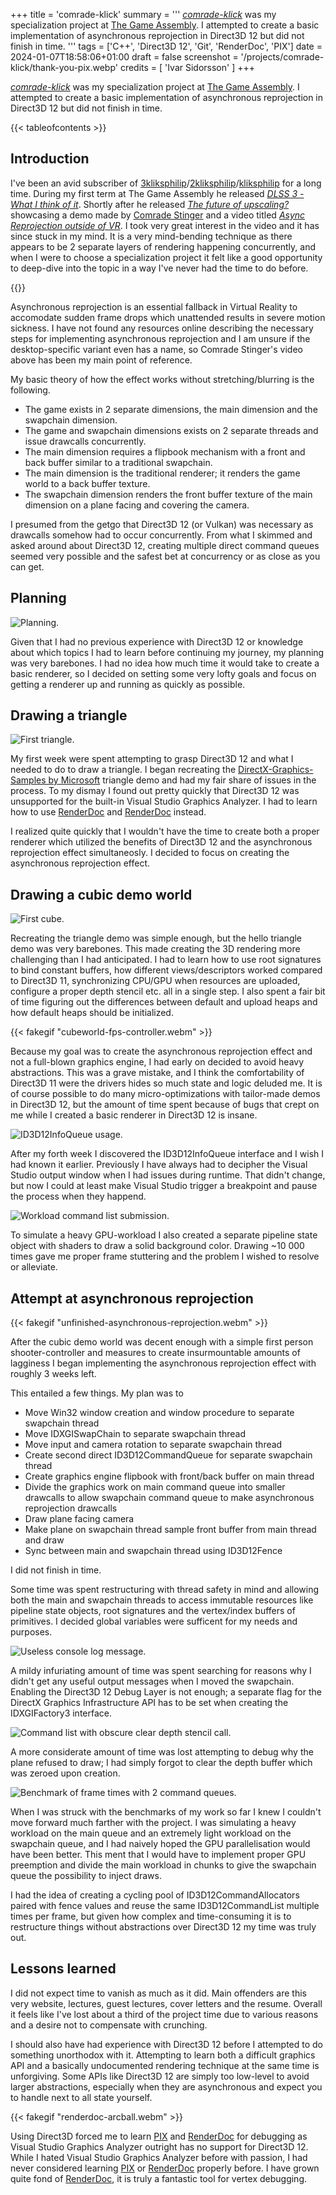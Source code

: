 +++
title = 'comrade-klick'
summary = '''
[_comrade-klick_](https://github.com/fluffy-kalashnikov/comrade-klick) was my specialization 
project at [The Game Assembly](https://thegameassembly.com). I attempted to create a basic 
implementation of asynchronous reprojection in Direct3D 12 but did not finish in time.
'''
tags = ['C++', 'Direct3D 12', 'Git', 'RenderDoc', 'PIX']
date = 2024-01-07T18:58:06+01:00
draft = false
screenshot = '/projects/comrade-klick/thank-you-pix.webp'
credits = [
    'Ivar Sidorsson'
]
+++

[_comrade-klick_](https://github.com/fluffy-kalashnikov/comrade-klick) was my specialization 
project at [The Game Assembly](https://thegameassembly.com). I attempted to create a basic 
implementation of asynchronous reprojection in Direct3D 12 but did not finish in time.

{{< tableofcontents >}}

## Introduction
I've been an avid subscriber of [3kliksphilip](https://www.youtube.com/@3kliksphilip)/[2kliksphilip](https://www.youtube.com/@2kliksphilip)/[kliksphilip](https://www.youtube.com/@kliksphilip) for a long time. During my first term at The Game Assembly 
he released [_DLSS 3 - What I think of it_](https://www.youtube.com/watch?v=OjPEdtd1g6I&t=539s). 
Shortly after he released [_The future of upscaling?_](https://youtu.be/f8piCZz0p-Y?si=iPn88J_FmiLd_DZK)
showcasing a demo made by [Comrade Stinger](https://www.youtube.com/@comradestinger) and a 
video titled [_Async Reprojection outside of VR_](https://www.youtube.com/watch?v=VvFyOFacljg).
I took very great interest in the video and it has since stuck in my mind. It is a very
mind-bending technique as there appears to be 2 separate layers of rendering happening 
concurrently, and when I were to choose a specialization project it felt like a good
opportunity to deep-dive into the topic in a way I've never had the time to do before.

{{<youtube id="VvFyOFacljg" title="Comrade Stinger's video 'Async Reprojection outside of VR'.">}}

Asynchronous reprojection is an essential fallback in Virtual Reality to accomodate sudden
frame drops which unattended results in severe motion sickness. I have not found any resources
online describing the necessary steps for implementing asynchronous reprojection and I am 
unsure if the desktop-specific variant even has a name, so Comrade Stinger's video above 
has been my main point of reference.

My basic theory of how the effect works without stretching/blurring is the following.
* The game exists in 2 separate dimensions, the main dimension and the swapchain dimension.
* The game and swapchain dimensions exists on 2 separate threads and issue drawcalls concurrently. 
* The main dimension requires a flipbook mechanism with a front and back buffer similar to a traditional swapchain.
* The main dimension is the traditional renderer; it renders the game world to a back buffer texture.
* The swapchain dimension renders the front buffer texture of the main dimension on a plane facing and covering the camera.

I presumed from the getgo that Direct3D 12 (or Vulkan) was necessary as drawcalls somehow had to
occur concurrently. From what I skimmed and asked around about Direct3D 12, creating 
multiple direct command queues seemed very possible and the safest bet at concurrency or
as close as you can get.

## Planning

![Planning.](planning.webp)

Given that I had no previous experience with Direct3D 12 or knowledge about which topics I
had to learn before continuing my journey, my planning was very barebones. I had no idea
how much time it would take to create a basic renderer, so I decided on setting some very 
lofty goals and focus on getting a renderer up and running as quickly as possible.

## Drawing a triangle
![First triangle.](first-triangle.webp)

My first week were spent attempting to grasp Direct3D 12 and what I needed to do to
draw a triangle. I began recreating the [DirectX-Graphics-Samples by Microsoft](https://github.com/Microsoft/DirectX-Graphics-Samples)
triangle demo and had my fair share of issues in the process. To my dismay I 
found out pretty quickly that Direct3D 12 was unsupported for the built-in 
Visual Studio Graphics Analyzer. I had to learn how to use [RenderDoc](https://renderdoc.org/) 
and [RenderDoc](https://renderdoc.org/) instead.

I realized quite quickly that I wouldn't have the time to create both a proper renderer 
which utilized the benefits of Direct3D 12 and the asynchronous reprojection effect
simultaneosly. I decided to focus on creating the asynchronous reprojection effect.

## Drawing a cubic demo world
![First cube.](first-cube.webp)

Recreating the triangle demo was simple enough, but the hello triangle demo was 
very barebones. This made creating the 3D rendering more challenging than I had
anticipated. I had to learn how to use root signatures to bind constant buffers, 
how different views/descriptors worked compared to Direct3D 11, synchronizing 
CPU/GPU when resources are uploaded, configure a proper depth stencil etc. all
in a single step. I also spent a fair bit of time figuring out the differences 
between default and upload heaps and how default heaps should be initialized.

{{< fakegif "cubeworld-fps-controller.webm" >}}

Because my goal was to create the asynchronous reprojection effect and not a
full-blown graphics engine, I had early on decided to avoid heavy abstractions.
This was a grave mistake, and I think the comfortability of Direct3D 11 were
the drivers hides so much state and logic deluded me. It is of course possible
to do many micro-optimizations with tailor-made demos in Direct3D 12, but the 
amount of time spent because of bugs that crept on me while I created a basic 
renderer in Direct3D 12 is insane.

![ID3D12InfoQueue usage.](info-queue.webp)

After my forth week I discovered the ID3D12InfoQueue interface and I wish I 
had known it earlier. Previously I have always had to decipher the Visual Studio
output window when I had issues during runtime. That didn't change, but now
I could at least make Visual Studio trigger a breakpoint and pause the process 
when they happend.

![Workload command list submission.](workload.webp)

To simulate a heavy GPU-workload I also created a separate pipeline state object 
with shaders to draw a solid background color. Drawing ~10 000 times gave me proper 
frame stuttering and the problem I wished to resolve or alleviate.

## Attempt at asynchronous reprojection

{{< fakegif "unfinished-asynchronous-reprojection.webm" >}}

After the cubic demo world was decent enough with a simple first person shooter-controller 
and measures to create insurmountable amounts of lagginess I began 
implementing the asynchronous reprojection effect with roughly 3 weeks left.

This entailed a few things. My plan was to
* Move Win32 window creation and window procedure to separate swapchain thread
* Move IDXGISwapChain to separate swapchain thread
* Move input and camera rotation to separate swapchain thread
* Create second direct ID3D12CommandQueue for separate swapchain thread
* Create graphics engine flipbook with front/back buffer on main thread
* Divide the graphics work on main command queue into smaller drawcalls to allow swapchain command queue to make asynchronous reprojection drawcalls
* Draw plane facing camera
* Make plane on swapchain thread sample front buffer from main thread and draw
* Sync between main and swapchain thread using ID3D12Fence

I did not finish in time.

Some time was spent restructuring with thread safety in mind and allowing both the 
main and swapchain threads to access immutable resources like pipeline state objects, root 
signatures and the vertex/index buffers of primitives. I decided global variables were
sufficent for my needs and purposes.

![Useless console log message.](thank-you-d3d12.webp)

A mildy infuriating amount of time was spent searching for reasons why I didn't get any
useful output messages when I moved the swapchain. Enabling the Direct3D 12 Debug Layer
is not enough; a separate flag for the DirectX Graphics Infrastructure API has to be set
when creating the IDXGIFactory3 interface.

![Command list with obscure clear depth stencil call.](clearing-depth-stencil-view.webp)

A more considerate amount of time was lost attempting to debug why the plane
refused to draw; I had simply forgot to clear the depth buffer which was zeroed upon creation.

![Benchmark of frame times with 2 command queues.](benchmarks.webp)

When I was struck with the benchmarks of my work so far I knew I couldn't move forward 
much farther with the project. I was simulating a heavy workload on the main queue and 
an extremely light workload on the swapchain queue, and I had naively hoped the GPU 
parallelisation would have been better. This ment that I would have to implement proper 
GPU preemption and divide the main workload in chunks to give the swapchain queue the 
possibility to inject draws.

I had the idea of creating a cycling pool of ID3D12CommandAllocators paired with fence values 
and reuse the same ID3D12CommandList multiple times per frame, but given how complex and 
time-consuming it is to restructure things without abstractions over Direct3D 12 my time 
was truly out.

## Lessons learned

I did not expect time to vanish as much as it did. Main offenders are this very website, 
lectures, guest lectures, cover letters and the resume. Overall it feels like I've lost
about a third of the project time due to various reasons and a desire not to compensate
with crunching.

I should also have had experience with Direct3D 12 before I attempted to do something
unorthodox with it. Attempting to learn both a difficult graphics API and a basically 
undocumented rendering technique at the same time is unforgiving. Some APIs like 
Direct3D 12 are simply too low-level to avoid larger abstractions, especially
when they are asynchronous and expect you to handle next to all state yourself.

{{< fakegif "renderdoc-arcball.webm" >}}

Using Direct3D forced me to learn [PIX](https://devblogs.microsoft.com/pix/download/) 
and [RenderDoc](https://renderdoc.org/) for debugging as Visual Studio 
Graphics Analyzer outright has no support for Direct3D 12. While I hated Visual Studio Graphics 
Analyzer before with passion, I had never considered learning [PIX](https://devblogs.microsoft.com/pix/download/) 
or [RenderDoc](https://renderdoc.org/) properly before. I have grown quite fond of 
[RenderDoc](https://renderdoc.org/), it is truly a fantastic tool for vertex debugging.
